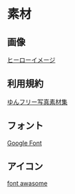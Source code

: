 # 素材

## 画像

[ヒーローイメージ](http://www.yunphoto.net/jp/photobase/hr/hr1139.html)

## 利用規約

[ゆんフリー写真素材集][*1]

[*1]:http://www.yunphoto.net/jp/jouken.html

## フォント

[Google Font][*f1]

[*f1]:https://fonts.google.com/?selection.family=Montserrat

## アイコン

[font awasome][*i1]

[*i1]:https://fontawesome.com/icons?d=gallery